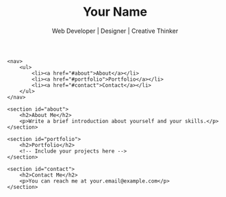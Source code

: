 <!DOCTYPE html>
<html>
<head>
    <title>Your Name - Portfolio</title>
    <link rel="stylesheet" type="text/css" href="style.css">
</head>
<body>
    <header>
        <h1>Your Name</h1>
        <p>Web Developer | Designer | Creative Thinker</p>
    </header>

    <nav>
        <ul>
            <li><a href="#about">About</a></li>
            <li><a href="#portfolio">Portfolio</a></li>
            <li><a href="#contact">Contact</a></li>
        </ul>
    </nav>

    <section id="about">
        <h2>About Me</h2>
        <p>Write a brief introduction about yourself and your skills.</p>
    </section>

    <section id="portfolio">
        <h2>Portfolio</h2>
        <!-- Include your projects here -->
    </section>

    <section id="contact">
        <h2>Contact Me</h2>
        <p>You can reach me at your.email@example.com</p>
    </section>
</body>
</html>
